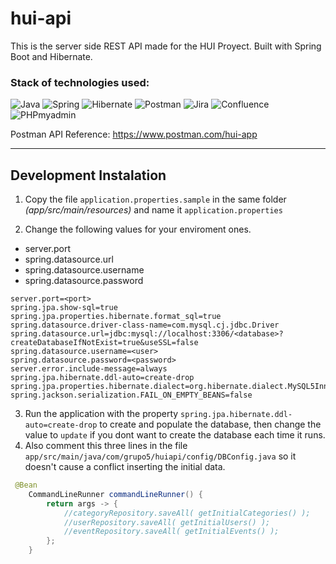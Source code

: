 # hui-api
This is the server side REST API made for the HUI Proyect. Built with Spring Boot and Hibernate.


### Stack of technologies used:

![Java](https://img.shields.io/badge/java-red.svg?style=for-the-badge&logo=java&logoColor=white)
![Spring](https://img.shields.io/badge/spring-%236DB33F.svg?style=for-the-badge&logo=spring&logoColor=white)
![Hibernate](https://img.shields.io/badge/hibernate-brown.svg?style=for-the-badge&logo=hibernate&logoColor=white)
![Postman](https://img.shields.io/badge/postman-orange.svg?style=for-the-badge&logo=postman&logoColor=white)
![Jira](https://img.shields.io/badge/jira-blue.svg?style=for-the-badge&logo=jira&logoColor=white)
![Confluence](https://img.shields.io/badge/confluence-grey.svg?style=for-the-badge&logo=confluence&logoColor=white)
![PHPmyadmin](https://img.shields.io/badge/PHPmyadmin-FF00FF.svg?style=for-the-badge&logo=phpmyadmin&logoColor=white)


Postman API Reference: https://www.postman.com/hui-app

---

## Development Instalation
1. Copy the file `application.properties.sample` in the same folder *(app/src/main/resources)* and name it `application.properties`

2. Change the following values for your enviroment ones.
- server.port
-  spring.datasource.url
-  spring.datasource.username
-  spring.datasource.password
```properties
server.port=<port>
spring.jpa.show-sql=true
spring.jpa.properties.hibernate.format_sql=true
spring.datasource.driver-class-name=com.mysql.cj.jdbc.Driver
spring.datasource.url=jdbc:mysql://localhost:3306/<database>?createDatabaseIfNotExist=true&useSSL=false
spring.datasource.username=<user>
spring.datasource.password=<password>
server.error.include-message=always
spring.jpa.hibernate.ddl-auto=create-drop
spring.jpa.properties.hibernate.dialect=org.hibernate.dialect.MySQL5InnoDBDialect
spring.jackson.serialization.FAIL_ON_EMPTY_BEANS=false

```
3. Run the application with the property `spring.jpa.hibernate.ddl-auto=create-drop` to create and populate the database, then change the value to `update` if you dont want to create the database each time it runs.
4. Also comment this three lines in the file `app/src/main/java/com/grupo5/huiapi/config/DBConfig.java` so it doesn't cause a conflict inserting the initial data.
```java
 @Bean
    CommandLineRunner commandLineRunner() {
        return args -> {
            //categoryRepository.saveAll( getInitialCategories() );
            //userRepository.saveAll( getInitialUsers() );
            //eventRepository.saveAll( getInitialEvents() );
        };
    }
```

